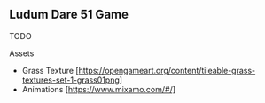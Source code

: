 Ludum Dare 51 Game
------------------

TODO

Assets

* Grass Texture [https://opengameart.org/content/tileable-grass-textures-set-1-grass01png]
* Animations [https://www.mixamo.com/#/]